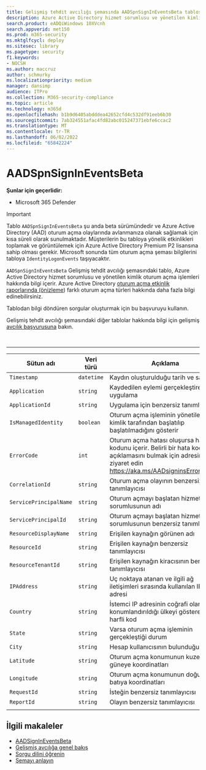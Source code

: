 ```yaml
---
title: Gelişmiş tehdit avcılığı şemasında AADSpnSignInEventsBeta tablosu
description: Azure Active Directory hizmet sorumlusu ve yönetilen kimlik oturum açma olayları tablosuyla ilişkili bilgiler hakkında bilgi edinin.
search.product: eADQiWindows 10XVcnh
search.appverid: met150
ms.prod: m365-security
ms.mktglfcycl: deploy
ms.sitesec: library
ms.pagetype: security
f1.keywords:
- NOCSH
ms.author: maccruz
author: schmurky
ms.localizationpriority: medium
manager: dansimp
audience: ITPro
ms.collection: M365-security-compliance
ms.topic: article
ms.technology: m365d
ms.openlocfilehash: b1b9d6405abdddea42652cfd4c532df91eeb6b30
ms.sourcegitcommit: 7ab324551afac4fd82abc015247371ebfe6ccac2
ms.translationtype: MT
ms.contentlocale: tr-TR
ms.lasthandoff: 06/02/2022
ms.locfileid: "65842224"
---
```

# <a name="aadspnsignineventsbeta"></a>AADSpnSignInEventsBeta

**Şunlar için geçerlidir:**
- Microsoft 365 Defender

> [!IMPORTANT]
> Tablo `AADSpnSignInEventsBeta` şu anda beta sürümündedir ve Azure Active Directory (AAD) oturum açma olaylarında avlanmanıza olanak sağlamak için kısa süreli olarak sunulmaktadır. Müşterilerin bu tabloya yönelik etkinlikleri toplamak ve görüntülemek için Azure Active Directory Premium P2 lisansına sahip olması gerekir. Microsoft sonunda tüm oturum açma şeması bilgilerini tabloya `IdentityLogonEvents` taşıyacaktır.

`AADSpnSignInEventsBeta` Gelişmiş tehdit avcılığı şemasındaki tablo, Azure Active Directory hizmet sorumlusu ve yönetilen kimlik oturum açma işlemleri hakkında bilgi içerir. Azure Active Directory [oturum açma etkinlik raporlarında (önizleme](/azure/active-directory/reports-monitoring/concept-all-sign-ins)) farklı oturum açma türleri hakkında daha fazla bilgi edinebilirsiniz.

Tablodan bilgi döndüren sorgular oluşturmak için bu başvuruyu kullanın.

Gelişmiş tehdit avcılığı şemasındaki diğer tablolar hakkında bilgi için gelişmiş [avcılık başvurusuna](/windows/security/threat-protection/microsoft-defender-atp/advanced-hunting-reference) bakın.

<br>

****

|Sütun adı|Veri türü|Açıklama|
|---|---|---|
|`Timestamp`|`datetime`|Kaydın oluşturulduğu tarih ve saat|
|`Application`|`string`|Kaydedilen eylemi gerçekleştiren uygulama|
|`ApplicationId`|`string`|Uygulama için benzersiz tanımlayıcı|
|`IsManagedIdentity`|`boolean`|Oturum açma işleminin yönetilen kimlik tarafından başlatılıp başlatılmadığını gösterir|
|`ErrorCode`|`int`|Oturum açma hatası oluşursa hata kodunu içerir. Belirli bir hata kodunun açıklamasını bulmak için adresini ziyaret edin <https://aka.ms/AADsigninsErrorCodes>.|
|`CorrelationId`|`string`|Oturum açma olayının benzersiz tanımlayıcısı|
|`ServicePrincipalName`|`string`|Oturum açmayı başlatan hizmet sorumlusunun adı|
|`ServicePrincipalId`|`string`|Oturum açmayı başlatan hizmet sorumlusunun benzersiz tanımlayıcısı|
|`ResourceDisplayName`|`string`|Erişilen kaynağın görünen adı|
|`ResourceId`|`string`|Erişilen kaynağın benzersiz tanımlayıcısı|
|`ResourceTenantId`|`string`|Erişilen kaynağın kiracısının benzersiz tanımlayıcısı|
|`IPAddress`|`string`|Uç noktaya atanan ve ilgili ağ iletişimleri sırasında kullanılan IP adresi|
|`Country`|`string`|İstemci IP adresinin coğrafi olarak konumlandırıldığı ülkeyi gösteren iki harfli kod|
|`State`|`string`|Varsa oturum açma işleminin gerçekleştiği durum|
|`City`|`string`|Hesap kullanıcısının bulunduğu şehir|
|`Latitude`|`string`|Oturum açma konumunun kuzeyden güneye koordinatları|
|`Longitude`|`string`|Oturum açma konumunun doğudan batıya koordinatları|
|`RequestId`|`string`|İsteğin benzersiz tanımlayıcısı|
|`ReportId`|`string`|Olayın benzersiz tanımlayıcısı|
||||

## <a name="related-articles"></a>İlgili makaleler

- [AADSignInEventsBeta](./advanced-hunting-aadsignineventsbeta-table.md)
- [Gelişmiş avcılığa genel bakış](/windows/security/threat-protection/microsoft-defender-atp/advanced-hunting-overview)
- [Sorgu dilini öğrenin](/windows/security/threat-protection/microsoft-defender-atp/advanced-hunting-query-language)
- [Şemayı anlayın](/windows/security/threat-protection/microsoft-defender-atp/advanced-hunting-schema-reference)
